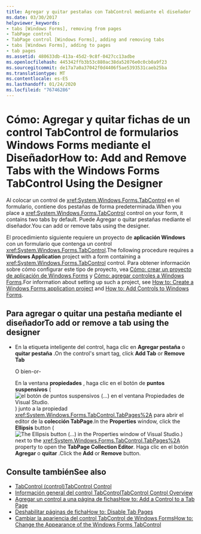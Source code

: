 ```yaml
---
title: Agregar y quitar pestañas con TabControl mediante el diseñador
ms.date: 03/30/2017
helpviewer_keywords:
- tabs [Windows Forms], removing from pages
- TabPage control
- TabPage control [Windows Forms], adding and removing tabs
- tabs [Windows Forms], adding to pages
- tab pages
ms.assetid: 480633db-413a-45d2-9c8f-0427cc13adbe
ms.openlocfilehash: 445342ffb3b53c880ac38da52076e0c0cb0a9f23
ms.sourcegitcommit: de17a7a0a37042f0d4406f5ae5393531caeb25ba
ms.translationtype: MT
ms.contentlocale: es-ES
ms.lasthandoff: 01/24/2020
ms.locfileid: "76746286"
---
```

# <a name="how-to-add-and-remove-tabs-with-the-windows-forms-tabcontrol-using-the-designer"></a><span data-ttu-id="f48c7-102">Cómo: Agregar y quitar fichas de un control TabControl de formularios Windows Forms mediante el Diseñador</span><span class="sxs-lookup"><span data-stu-id="f48c7-102">How to: Add and Remove Tabs with the Windows Forms TabControl Using the Designer</span></span>
<span data-ttu-id="f48c7-103">Al colocar un control de <xref:System.Windows.Forms.TabControl> en el formulario, contiene dos pestañas de forma predeterminada.</span><span class="sxs-lookup"><span data-stu-id="f48c7-103">When you place a <xref:System.Windows.Forms.TabControl> control on your form, it contains two tabs by default.</span></span> <span data-ttu-id="f48c7-104">Puede Agregar o quitar pestañas mediante el diseñador.</span><span class="sxs-lookup"><span data-stu-id="f48c7-104">You can add or remove tabs using the designer.</span></span>

 <span data-ttu-id="f48c7-105">El procedimiento siguiente requiere un proyecto de **aplicación Windows** con un formulario que contenga un control <xref:System.Windows.Forms.TabControl>.</span><span class="sxs-lookup"><span data-stu-id="f48c7-105">The following procedure requires a **Windows Application** project with a form containing a <xref:System.Windows.Forms.TabControl> control.</span></span> <span data-ttu-id="f48c7-106">Para obtener información sobre cómo configurar este tipo de proyecto, vea [Cómo: crear un proyecto de aplicación de Windows Forms](/visualstudio/ide/step-1-create-a-windows-forms-application-project) y [Cómo: agregar controles a Windows Forms](how-to-add-controls-to-windows-forms.md).</span><span class="sxs-lookup"><span data-stu-id="f48c7-106">For information about setting up such a project, see [How to: Create a Windows Forms application project](/visualstudio/ide/step-1-create-a-windows-forms-application-project) and [How to: Add Controls to Windows Forms](how-to-add-controls-to-windows-forms.md).</span></span>

## <a name="to-add-or-remove-a-tab-using-the-designer"></a><span data-ttu-id="f48c7-107">Para agregar o quitar una pestaña mediante el diseñador</span><span class="sxs-lookup"><span data-stu-id="f48c7-107">To add or remove a tab using the designer</span></span>

- <span data-ttu-id="f48c7-108">En la etiqueta inteligente del control, haga clic en **Agregar pestaña** o **quitar pestaña** .</span><span class="sxs-lookup"><span data-stu-id="f48c7-108">On the control's smart tag, click **Add Tab** or **Remove Tab**</span></span>

     <span data-ttu-id="f48c7-109">O bien</span><span class="sxs-lookup"><span data-stu-id="f48c7-109">-or-</span></span>

     <span data-ttu-id="f48c7-110">En la ventana **propiedades** , haga clic en el botón de **puntos suspensivos** (![el botón de puntos suspensivos (...) en el ventana Propiedades de Visual Studio.](./media/visual-studio-ellipsis-button.png)) junto a la propiedad <xref:System.Windows.Forms.TabControl.TabPages%2A> para abrir el editor de la **colección TabPage**.</span><span class="sxs-lookup"><span data-stu-id="f48c7-110">In the **Properties** window, click the **Ellipsis** button (![The Ellipsis button (...) in the Properties window of Visual Studio.](./media/visual-studio-ellipsis-button.png)) next to the <xref:System.Windows.Forms.TabControl.TabPages%2A> property to open the **TabPage Collection Editor**.</span></span> <span data-ttu-id="f48c7-111">Haga clic en el botón **Agregar** o **quitar** .</span><span class="sxs-lookup"><span data-stu-id="f48c7-111">Click the **Add** or **Remove** button.</span></span>

## <a name="see-also"></a><span data-ttu-id="f48c7-112">Consulte también</span><span class="sxs-lookup"><span data-stu-id="f48c7-112">See also</span></span>

- [<span data-ttu-id="f48c7-113">TabControl (control)</span><span class="sxs-lookup"><span data-stu-id="f48c7-113">TabControl Control</span></span>](tabcontrol-control-windows-forms.md)
- [<span data-ttu-id="f48c7-114">Información general del control TabControl</span><span class="sxs-lookup"><span data-stu-id="f48c7-114">TabControl Control Overview</span></span>](tabcontrol-control-overview-windows-forms.md)
- [<span data-ttu-id="f48c7-115">Agregar un control a una página de fichas</span><span class="sxs-lookup"><span data-stu-id="f48c7-115">How to: Add a Control to a Tab Page</span></span>](how-to-add-a-control-to-a-tab-page.md)
- [<span data-ttu-id="f48c7-116">Deshabilitar páginas de ficha</span><span class="sxs-lookup"><span data-stu-id="f48c7-116">How to: Disable Tab Pages</span></span>](how-to-disable-tab-pages.md)
- [<span data-ttu-id="f48c7-117">Cambiar la apariencia del control TabControl de Windows Forms</span><span class="sxs-lookup"><span data-stu-id="f48c7-117">How to: Change the Appearance of the Windows Forms TabControl</span></span>](how-to-change-the-appearance-of-the-windows-forms-tabcontrol.md)

